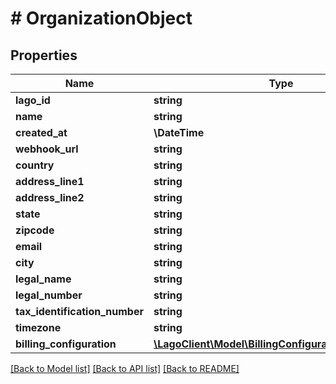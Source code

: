 # # OrganizationObject

## Properties

Name | Type | Description | Notes
------------ | ------------- | ------------- | -------------
**lago_id** | **string** |  | [optional]
**name** | **string** |  |
**created_at** | **\DateTime** |  |
**webhook_url** | **string** |  | [optional]
**country** | **string** |  | [optional]
**address_line1** | **string** |  | [optional]
**address_line2** | **string** |  | [optional]
**state** | **string** |  | [optional]
**zipcode** | **string** |  | [optional]
**email** | **string** |  | [optional]
**city** | **string** |  | [optional]
**legal_name** | **string** |  | [optional]
**legal_number** | **string** |  | [optional]
**tax_identification_number** | **string** |  | [optional]
**timezone** | **string** |  | [optional]
**billing_configuration** | [**\LagoClient\Model\BillingConfigurationOrganization**](BillingConfigurationOrganization.md) |  | [optional]

[[Back to Model list]](../../README.md#models) [[Back to API list]](../../README.md#endpoints) [[Back to README]](../../README.md)
